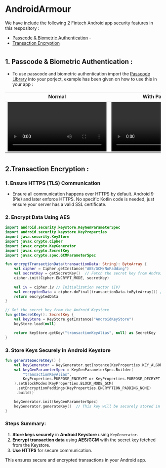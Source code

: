 # AndroidArmour

We have include the following 2 Fintech Android app security features in this respository :
- [Passcode & Biometric Authentication](#section-1)  - 
- [Transaction Encryption](#section-2)

# <a name="section-1">
## 1. Passcode & Biometric Authentication :

- To use passcode and biometric authentication import the  [Passcode Library](https://github.com/akashmeruva9/Android_FIntech_Security_library/tree/master/passcode_library) into your porject, example has been given on how to use this in your app :

| Normal | With Passcode | With Passcode and Biometric |
|---------|---------|---------|
| <video src="https://github.com/user-attachments/assets/9e4a4b0f-10eb-4e1c-9755-976aaf029cdb" width="320" controls></video> | <video src="https://github.com/user-attachments/assets/ca21055a-7fc1-4cd7-b424-fddbc39eeb78" width="320" controls></video> | <video src="https://github.com/user-attachments/assets/66d5b879-2d91-49e7-a99c-b495e846868a" width="320" controls></video> |
</a>

# <a name="section-2">

## 2.Transaction Encryption :

### 1. **Ensure HTTPS (TLS) Communication**
   - Ensure all communication happens over HTTPS by default. Android 9 (Pie) and later enforce HTTPS. No specific Kotlin code is needed, just ensure your server has a valid SSL certificate.

### 2. **Encrypt Data Using AES**

```kotlin
import android.security.keystore.KeyGenParameterSpec
import android.security.keystore.KeyProperties
import java.security.KeyStore
import javax.crypto.Cipher
import javax.crypto.KeyGenerator
import javax.crypto.SecretKey
import javax.crypto.spec.GCMParameterSpec

fun encryptTransactionData(transactionData: String): ByteArray {
    val cipher = Cipher.getInstance("AES/GCM/NoPadding")
    val secretKey = getSecretKey()  // Fetch the secret key from Android Keystore
    cipher.init(Cipher.ENCRYPT_MODE, secretKey)
    
    val iv = cipher.iv // Initialization vector (IV)
    val encryptedData = cipher.doFinal(transactionData.toByteArray()) // Encrypt the transaction data
    return encryptedData
}

// Get the secret key from the Android Keystore
fun getSecretKey(): SecretKey {
    val keyStore = KeyStore.getInstance("AndroidKeyStore")
    keyStore.load(null)

    return keyStore.getKey("transactionKeyAlias", null) as SecretKey
}
```

### 3. **Store Keys Securely in Android Keystore**

```kotlin
fun generateSecretKey() {
    val keyGenerator = KeyGenerator.getInstance(KeyProperties.KEY_ALGORITHM_AES, "AndroidKeyStore")
    val keyGenParameterSpec = KeyGenParameterSpec.Builder(
        "transactionKeyAlias",
        KeyProperties.PURPOSE_ENCRYPT or KeyProperties.PURPOSE_DECRYPT
    ).setBlockModes(KeyProperties.BLOCK_MODE_GCM)
     .setEncryptionPaddings(KeyProperties.ENCRYPTION_PADDING_NONE)
     .build()

    keyGenerator.init(keyGenParameterSpec)
    keyGenerator.generateKey()  // This key will be securely stored in the Keystore
}
```

### Steps Summary:
1. **Store keys securely** in **Android Keystore** using `KeyGenerator`.
2. **Encrypt transaction data** using **AES/GCM** with the secret key fetched from the Keystore.
3. **Use HTTPS** for secure communication.

This ensures secure and encrypted transactions in your Android app.
</a>
